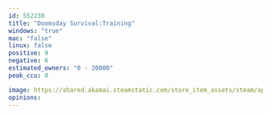 ```yaml
---
id: 552230
title: "Doomsday Survival:Training"
windows: "true"
mac: "false"
linux: false
positive: 9
negative: 6
estimated_owners: "0 - 20000"
peak_ccu: 0

image: https://shared.akamai.steamstatic.com/store_item_assets/steam/apps/552230/header.jpg?t=1508990036
opinions:
---
```

